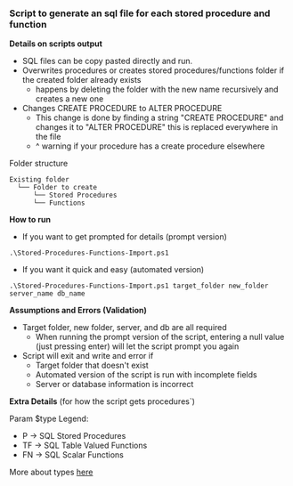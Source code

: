 ### Script to generate an sql file for each stored procedure and function

**Details on scripts output**

- SQL files can be copy pasted directly and run.
- Overwrites procedures or creates stored procedures/functions folder if the created folder already exists
  - happens by deleting the folder with the new name recursively and creates a new one
- Changes CREATE PROCEDURE to ALTER PROCEDURE
  - This change is done by finding a string "CREATE PROCEDURE" and changes it to "ALTER PROCEDURE" this is replaced everywhere in the file
  - ^ warning if your procedure has a create procedure elsewhere

Folder structure

```
Existing folder
  └── Folder to create
      └── Stored Procedures
      └── Functions

```

**How to run**

- If you want to get prompted for details (prompt version)

```
.\Stored-Procedures-Functions-Import.ps1
```

- If you want it quick and easy (automated version)

```
.\Stored-Procedures-Functions-Import.ps1 target_folder new_folder server_name db_name
```

**Assumptions and Errors (Validation)**

- Target folder, new folder, server, and db are all required
  - When running the prompt version of the script, entering a null value (just pressing enter) will let the script prompt you again
- Script will exit and write and error if
  - Target folder that doesn't exist
  - Automated version of the script is run with incomplete fields
  - Server or database information is incorrect

**Extra Details** (for how the script gets procedures`)

Param \$type Legend:

- P -> SQL Stored Procedures
- TF -> SQL Table Valued Functions
- FN -> SQL Scalar Functions

More about types [here](https://docs.microsoft.com/en-us/sql/relational-databases/system-catalog-views/sys-all-objects-transact-sql?view=sql-server-2017)
